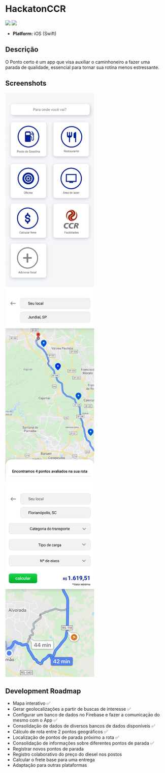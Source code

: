 # HackatonCCR

![](https://img.shields.io/badge/swift-5.2-orange.svg)
![](https://img.shields.io/badge/swiftUI-blue.svg)

* **Platform:** iOS (Swift)

## Descrição 
O Ponto certo é um app que visa auxiliar o caminhoneiro a fazer uma parada de qualidade, essencial para tornar sua rotina menos estressante.

## Screenshots
<img src="./HackatonCCR/Screenshots/Tela-Inicial.png" width="280" style="padding-right: 50px;"/><img src="./HackatonCCR/Screenshots/Paradas-Rota.png" width="280" />
<img src="./HackatonCCR/Screenshots/Calculo-Frete.jpg" width="280" />

## Development Roadmap
* Mapa interativo :white_check_mark:
* Gerar geolocalizações a partir de buscas de interesse :white_check_mark:
* Configurar um banco de dados no Firebase e fazer a comunicaçāo do mesmo com o App :white_check_mark:
* Consolidaçāo de dados de diversos bancos de dados disponíveis :white_check_mark:
* Cálculo de rota entre 2 pontos geográficos :white_check_mark:
* Localização de pontos de parada próximo a rota :white_check_mark:
* Consolidação de informações sobre diferentes pontos de parada :white_check_mark:
* Registrar novos pontos de parada
* Registro colaborativo do preço do diesel nos postos
* Calcular o frete base para uma entrega
* Adaptação para outras plataformas
